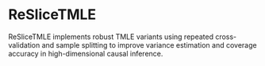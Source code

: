 # ReSliceTMLE

ReSliceTMLE implements robust TMLE variants using repeated cross-validation and sample splitting to improve variance estimation and coverage accuracy in high-dimensional causal inference.
